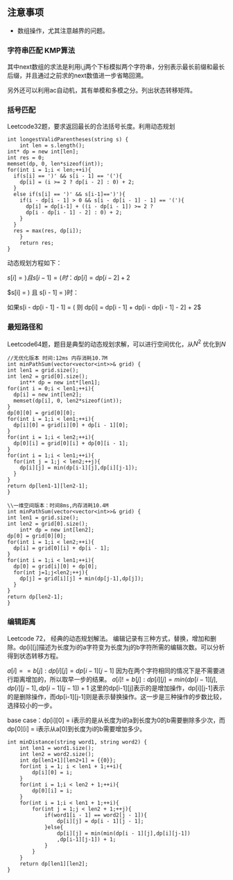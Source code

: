 ## 注意事项
- 数组操作，尤其注意越界的问题。

### 字符串匹配 KMP算法
其中next数组的求法是利用i,j两个下标模拟两个字符串，分别表示最长前缀和最长后缀，并且通过之前求的next数值进一步省略回溯。

另外还可以利用ac自动机，其有单模和多模之分。列出状态转移矩阵。

### 括号匹配
Leetcode32题，要求返回最长的合法括号长度。利用动态规划
```
int longestValidParentheses(string s) {
    int len = s.length();
int* dp = new int[len];
int res = 0;
memset(dp, 0, len*sizeof(int));
for(int i = 1;i < len;++i){
  if(s[i] == ')' && s[i - 1] == '('){
    dp[i] = (i >= 2 ? dp[i - 2] : 0) + 2;
  }
  else if(s[i] == ')' && s[i-1]==')'){
    if(i - dp[i - 1] > 0 && s[i - dp[i - 1] - 1] == '('){
      dp[i] = dp[i-1] + ((i - dp[i - 1]) >= 2 ?
      dp[i - dp[i - 1] - 2] : 0) + 2;
    }
  }
  res = max(res, dp[i]);
    }
    return res;
}
```
动态规划方程如下：

$s[i] = )且 s[i-1] =(时：dp[i] = dp[i-2] + 2$

$s[i] = ) 且 s[i - 1] = )时：

如果s[i - dp[i - 1] - 1] = ( 则 dp[i] = dp[i - 1] + dp[i - dp[i - 1] - 2] + 2$

### 最短路径和
Leetcode64题，题目是典型的动态规划求解，可以进行空间优化，从$N^{2}$ 优化到$N$
```
//无优化版本 时间:12ms 内存消耗10.7M
int minPathSum(vector<vector<int>>& grid) {
int len1 = grid.size();
int len2 = grid[0].size();
    int** dp = new int*[len1];
for(int i = 0;i < len1;++i){
  dp[i] = new int[len2];
  memset(dp[i], 0, len2*sizeof(int));
}
dp[0][0] = grid[0][0];
for(int i = 1;i < len1;++i){
  dp[i][0] = grid[i][0] + dp[i - 1][0];
}
for(int i = 1;i < len2;++i){
  dp[0][i] = grid[0][i] + dp[0][i - 1];
}
for(int i = 1;i < len1;++i){
  for(int j = 1;j < len2;++j){
    dp[i][j] = min(dp[i-1][j],dp[i][j-1]);
  }
}
return dp[len1-1][len2-1];
}
```

```
\\一维空间版本：时间8ms,内存消耗10.4M
int minPathSum(vector<vector<int>>& grid) {
int len1 = grid.size();
int len2 = grid[0].size();
    int* dp = new int[len2];
dp[0] = grid[0][0];
for(int i = 1;i < len2;++i){
  dp[i] = grid[0][i] + dp[i - 1];
}
for(int i = 1;i < len1;++i){
  dp[0] = grid[i][0] + dp[0];
  for(int j=1;j<len2;++j){
    dp[j] = grid[i][j] + min(dp[j-1],dp[j]);
  }
}
return dp[len2-1];
}
```

### 编辑距离
Leetcode 72， 经典的动态规划解法。
编辑记录有三种方式，替换，增加和删除。dp[i][j]描述为长度为i的a字符变为长度为j的b字符所需的编辑次数。可以分析得到状态转移方程。

$a[i] == b[j]:dp[i][j] = dp[i-1][j-1]$ 因为在两个字符相同的情况下是不需要进行距离增加的，所以取早一步的结果。
$a[i] != b[j]:dp[i][j] = min(dp[i-1][j],dp[i][j-1],dp[i-1][j-1]) + 1$ 这里的dp[i-1][j]表示的是增加操作，dp[i][j-1]表示的是删除操作，而dp[i-1][j-1]则是表示替换操作。这一步是三种操作的步数比较，选择较小的一步。

base case：dp[i][0] = i表示的是从长度为i的a到长度为0的b需要删除多少次，而dp[0][i] = i表示从a[0]到长度为i的b需要增加多少。

```
int minDistance(string word1, string word2) {
    int len1 = word1.size();
    int len2 = word2.size();
    int dp[len1+1][len2+1] = {{0}};
    for(int i = 1; i < len1 + 1;++i){
        dp[i][0] = i;
    }
    for(int i = 1;i < len2 + 1;++i){
        dp[0][i] = i;
    }
    for(int i = 1;i < len1 + 1;++i){
        for(int j = 1;j < len2 + 1;++j){
            if(word1[i - 1] == word2[j - 1]){
                dp[i][j] = dp[i - 1][j - 1];
            }else{
                dp[i][j] = min(min(dp[i - 1][j],dp[i][j-1])
                ,dp[i-1][j-1]) + 1;
            }
        }
    }
    return dp[len1][len2];
}
```
